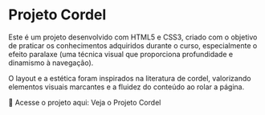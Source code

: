 <h1> Projeto Cordel </h1>
Este é um projeto desenvolvido com HTML5 e CSS3, criado com o objetivo de praticar os conhecimentos adquiridos durante o curso, especialmente o efeito paralaxe (uma técnica visual que proporciona profundidade e dinamismo à navegação).

O layout e a estética foram inspirados na literatura de cordel, valorizando elementos visuais marcantes e a fluidez do conteúdo ao rolar a página.

🔗 Acesse o projeto aqui: <a link="https://lucasffernandes.github.io/projeto-cordel/">Veja o Projeto Cordel</a>
